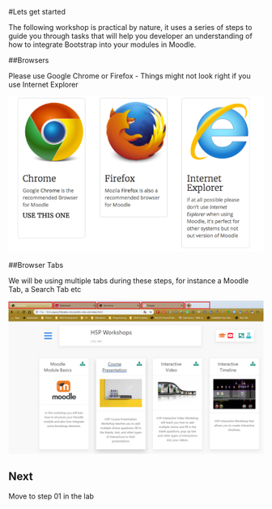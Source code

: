 #Lets get started
 
The following workshop is practical by nature, it uses a series of steps to guide you through tasks that will help you developer an understanding of how to integrate Bootstrap into your modules in Moodle.

##Browsers

Please use Google Chrome or Firefox - Things might not look right if you use Internet Explorer

![](img/18.png)

##Browser Tabs

We will be using multiple tabs during these steps, for instance a Moodle Tab, a Search Tab etc

![](img/22.png)

## Next

Move to step 01 in the lab

